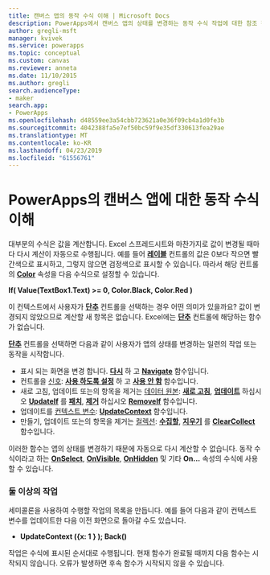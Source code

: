 ```yaml
---
title: 캔버스 앱의 동작 수식 이해 | Microsoft Docs
description: PowerApps에서 캔버스 앱의 상태를 변경하는 동작 수식 작업에 대한 참조 정보
author: gregli-msft
manager: kvivek
ms.service: powerapps
ms.topic: conceptual
ms.custom: canvas
ms.reviewer: anneta
ms.date: 11/10/2015
ms.author: gregli
search.audienceType:
- maker
search.app:
- PowerApps
ms.openlocfilehash: d48559ee3a54cbb723621a0e36f09cb4a1d0fe3b
ms.sourcegitcommit: 4042388fa5e7ef50bc59f9e35df330613fea29ae
ms.translationtype: MT
ms.contentlocale: ko-KR
ms.lasthandoff: 04/23/2019
ms.locfileid: "61556761"
---
```

# <a name="understand-behavior-formulas-for-canvas-apps-in-powerapps"></a>PowerApps의 캔버스 앱에 대한 동작 수식 이해

대부분의 수식은 값을 계산합니다.  Excel 스프레드시트와 마찬가지로 값이 변경될 때마다 다시 계산이 자동으로 수행됩니다.  예를 들어 **[레이블](controls/control-text-box.md)** 컨트롤의 값은 0보다 작으면 빨간색으로 표시하고, 그렇지 않으면 검정색으로 표시할 수 있습니다. 따라서 해당 컨트롤의 **[Color](controls/properties-color-border.md)** 속성을 다음 수식으로 설정할 수 있습니다.

**If( Value(TextBox1.Text) >= 0, Color.Black, Color.Red )**

이 컨텍스트에서 사용자가 **[단추](controls/control-button.md)** 컨트롤을 선택하는 경우 어떤 의미가 있을까요?  값이 변경되지 않았으므로 계산할 새 항목은 없습니다. Excel에는 **[단추](controls/control-button.md)** 컨트롤에 해당하는 함수가 없습니다.  

**[단추](controls/control-button.md)** 컨트롤을 선택하면 다음과 같이 사용자가 앱의 상태를 변경하는 일련의 작업 또는 동작을 시작합니다.

* 표시 되는 화면을 변경 합니다. **[다시](functions/function-navigate.md)**  하 고 **[Navigate](functions/function-navigate.md)** 함수입니다.
* 컨트롤을 [신호](functions/signals.md): **[사용 하도록 설정](functions/function-enable-disable.md)**  하 고 **[사용 안 함](functions/function-enable-disable.md)** 함수입니다.
* 새로 고침, 업데이트 또는의 항목을 제거는 [데이터 원본](working-with-data-sources.md): **[새로 고침](functions/function-refresh.md)**,  **[업데이트](functions/function-update-updateif.md)** 하십시오  **[UpdateIf](functions/function-update-updateif.md)** 를 **[패치](functions/function-patch.md)**,  **[제거](functions/function-remove-removeif.md)** 하십시오 **[RemoveIf](functions/function-remove-removeif.md)** 함수입니다.
* 업데이트를 [컨텍스트 변수](working-with-variables.md#use-a-context-variable):  **[UpdateContext](functions/function-updatecontext.md)**  함수입니다.
* 만들기, 업데이트 또는의 항목을 제거는 [컬렉션](working-with-data-sources.md#collections):  **[수집할](functions/function-clear-collect-clearcollect.md)**,  **[지우기](functions/function-clear-collect-clearcollect.md)** 를 **[ClearCollect](functions/function-clear-collect-clearcollect.md)** 함수입니다.

이러한 함수는 앱의 상태를 변경하기 때문에 자동으로 다시 계산할 수 없습니다. 동작 수식이라고 하는 **[OnSelect](controls/properties-core.md)**, **[OnVisible](controls/control-screen.md)**, **[OnHidden](controls/control-screen.md)** 및 기타 **On...** 속성의 수식에 사용할 수 있습니다.

### <a name="more-than-one-action"></a>둘 이상의 작업
세미콜론을 사용하여 수행할 작업의 목록을 만듭니다. 예를 들어 다음과 같이 컨텍스트 변수를 업데이트한 다음 이전 화면으로 돌아갈 수도 있습니다.

* **UpdateContext ({x: 1 } ); Back()**

작업은 수식에 표시된 순서대로 수행됩니다.  현재 함수가 완료될 때까지 다음 함수는 시작되지 않습니다. 오류가 발생하면 후속 함수가 시작되지 않을 수 있습니다.

